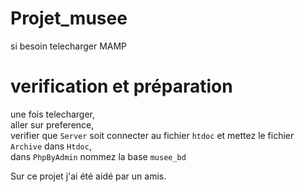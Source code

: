 # Projet_musee

si besoin telecharger MAMP


# verification et préparation 
une fois telecharger, 
<br>aller sur preference, 
<br>verifier que `Server` soit connecter au fichier `htdoc` et mettez le fichier `Archive` dans `Htdoc`, 
<br>dans `PhpByAdmin` nommez la base `musee_bd`

Sur ce projet j'ai été aidé par un amis.

